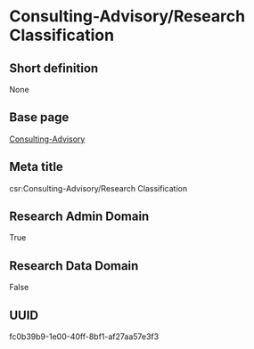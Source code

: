 # Consulting-Advisory/Research Classification
## Short definition
None
## Base page
[Consulting-Advisory](../../Objects/Consulting-Advisory.md)
## Meta title
csr:Consulting-Advisory/Research Classification
## Research Admin Domain
True
## Research Data Domain
False
## UUID
fc0b39b9-1e00-40ff-8bf1-af27aa57e3f3
